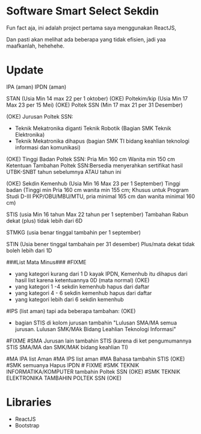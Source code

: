 # Software Smart Select Sekdin
Fun fact aja, ini adalah project pertama saya menggunakan ReactJS,

Dan pasti akan melihat ada beberapa yang tidak efisien,
jadi yaa maafkanlah, hehehehe.

# Update
IPA (aman)
IPDN (aman)

STAN (Usia Min 14 max 22 per 1 oktober) (OKE)
Poltekim/kip (Usia Min 17 Max 23 per 15 Mei) (OKE)
Poltek SSN (Min 17 max 21 per 31 Desember)

(OKE)
Jurusan Poltek SSN:
- Teknik Mekatronika diganti Teknik Robotik (Bagian SMK Teknik Elektronika)
- Teknik Mekatronika dihapus (bagian SMK TI bidang keahlian teknologi informasi dan komunikasi)

(OKE)
Tinggi Badan Poltek SSN: Pria Min 160 cm Wanita min 150 cm
Ketentuan Tambahan Poltek SSN:Bersedia menyerahkan sertifikat hasil UTBK-SNBT tahun sebelumnya ATAU tahun ini

(OKE)
Sekdin Kemenhub (Usia Min 16 Max 23 per 1 September)
Tinggi badan (Tinggi min Pria 160 cm wanita min 155 cm; Khusus untuk Program Studi D-III PKP/OBU/MBU/MTU, pria minimal 165 cm dan wanita minimal 160 cm)

STIS (usia Min 16 tahun Max 22 tahun per 1 september)
Tambahan Rabun dekat (plus) tidak lebih dari 6D

STMKG (usia benar tinggal tambahin per 1 september)

STIN (Usia bener tinggal tambahain per 31 desember)
Plus/mata dekat tidak boleh lebih dari 1D

###List Mata Minus###  #FIXME
- yang kategori kurang dari 1 D kayak IPDN, Kemenhub itu dihapus dari hasil list karena ketentuannya 0D (mata normal) (OKE)
- yang kategori 1 -4 sekdin kemenhub hapus dari daftar
- yang kategori 4 - 6 sekdin kemenhub hapus dari daftar
- yang kategori lebih dari 6 sekdin kemenhub

#IPS (list aman) tapi ada beberapa tambahan: (OKE)
- bagian STIS di kolom jurusan tambahin "Lulusan SMA/MA semua jurusan. Lulusan SMK/MAk Bidang Leahlian Teknologi Informasi"

#FIXME
#SMA Jurusan lain tambahin STIS (karena di ket pengumumannya STIS SMA/MA dan SMK/MAK bidang keahlian TI)

#MA IPA list Aman
#MA IPS list aman
#MA Bahasa tambahin STIS (OKE)
#SMK semuanya Hapus IPDN # FIXME
#SMK TEKNIK INFORMATIKA/KOMPUTER tambahin Poltek SSN (OKE)
#SMK TEKNIK ELEKTRONIKA TAMBAHIN POLTEK SSN (OKE)

# Libraries
- ReactJS
- Bootstrap